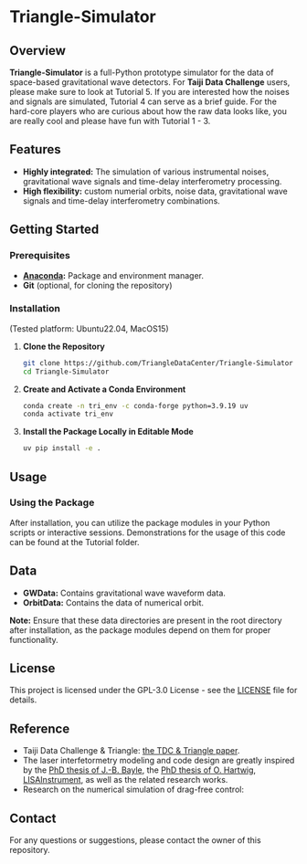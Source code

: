 
# Triangle-Simulator

## Overview

**Triangle-Simulator** is a full-Python prototype simulator for the data of space-based gravitational wave detectors.
For **Taiji Data Challenge** users, please make sure to look at Tutorial 5. 
If you are interested how the noises and signals are simulated, Tutorial 4 can serve as a brief guide. 
For the hard-core players who are curious about how the raw data looks like, you are really cool and please have fun with Tutorial 1 - 3.    

## Features

- **Highly integrated:** The simulation of various instrumental noises, gravitational wave signals and time-delay interferometry processing.
- **High flexibility:** custom numerial orbits, noise data, gravitational wave signals and time-delay interferometry combinations.

## Getting Started

### Prerequisites

- **[Anaconda](https://docs.anaconda.com/anaconda/install/):** Package and environment manager.
- **Git** (optional, for cloning the repository)

### Installation

(Tested platform: Ubuntu22.04, MacOS15)

1. **Clone the Repository**

   ```sh
   git clone https://github.com/TriangleDataCenter/Triangle-Simulator
   cd Triangle-Simulator
   ```

2. **Create and Activate a Conda Environment**

   ```sh
   conda create -n tri_env -c conda-forge python=3.9.19 uv
   conda activate tri_env
   ```

<!-- 3. **Install Required Packages**

   ```sh
   uv pip install .
   ```

   *Note: Triangle itself does not depend on PyCBC, and PyCBC is only used for demonstration purposes in the provided Jupyter notebooks.* -->

3. **Install the Package Locally in Editable Mode**

   ```sh
   uv pip install -e .
   ```

## Usage

### Using the Package

After installation, you can utilize the package modules in your Python scripts or interactive sessions. Demonstrations for the usage of this code can be found at the Tutorial folder.

## Data

- **GWData:** Contains gravitational wave waveform data.
- **OrbitData:** Contains the data of numerical orbit.

**Note:** Ensure that these data directories are present in the root directory after installation, as the package modules depend on them for proper functionality.

## License

This project is licensed under the GPL-3.0 License - see the [LICENSE](LICENSE) file for details.

<!-- ## Acknowledgements -->

## Reference 

- Taiji Data Challenge \& Triangle: [the TDC \& Triangle paper](TBD).
- The laser interfetormetry modeling and code design are greatly inspired by the [PhD thesis of J.-B. Bayle](https://hal.science/tel-03120731), the [PhD thesis of O. Hartwig](https://repo.uni-hannover.de/items/4afe8e21-39a1-49a9-a85d-996e1c5dbe30), [LISAInstrument](https://gitlab.in2p3.fr/lisa-simulation/instrument), as well as the related research works.  
- Research on the numerical simulation of drag-free control: 


## Contact

For any questions or suggestions, please contact the owner of this repository.
